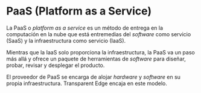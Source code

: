 # PaaS (Platform as a Service)

La PaaS o _platform as a service_ es un método de entrega en la computación en la nube que está entremedias del _software_ como servicio (SaaS) y la infraestructura como servicio (IaaS).&#x20;

Mientras que la IaaS solo proporciona la infraestructura, la PaaS va un paso más allá y ofrece un paquete de herramientas de _software_ para diseñar, probar, revisar y desplegar el producto.&#x20;

El proveedor de PaaS se encarga de alojar _hardware_ y _software_ en su propia infraestructura. Transparent Edge encaja en este modelo.
